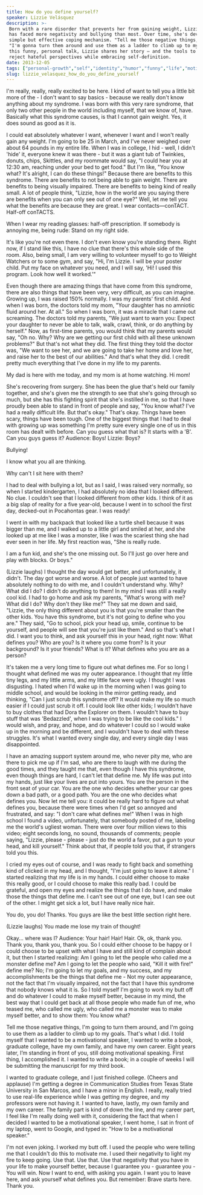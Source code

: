 ```yaml
---
title: How do you define yourself?
speaker: Lizzie Velásquez
description: >-
 Born with a rare disorder that prevents her from gaining weight, Lizzie Velasquez
 has faced more negativity and bullying than most. Over time, she's developed a
 simple but effective coping mechanism. "Tell me those negative things," she says.
 "I'm gonna turn them around and use them as a ladder to climb up to my goals." In
 this funny, personal talk, Lizzie shares her story – and the tools to help people
 reject hateful perspectives while embracing self-definition.
date: 2013-12-05
tags: ["personal-growth","self","identity","humor","funny","life","motivation","goalsetting"]
slug: lizzie_velasquez_how_do_you_define_yourself
---
```


I'm really, really, really excited to be here. I kind of want to tell you a little bit
more of the - I don't want to say basics - because we really don't know anything about my
syndrome. I was born with this very rare syndrome, that only two other people in the world
including myself, that we know of, have. Basically what this syndrome causes, is that I
cannot gain weight. Yes, it does sound as good as it is. 

I could eat absolutely whatever I want, whenever I want and I won't really gain any
weight. I'm going to be 25 in March, and I've never weighed over about 64 pounds in my
entire life. When I was in college, I hid - well, I didn't 'hide' it, everyone knew it was
there - but it was a giant tub of Twinkies, donuts, chips, Skittles, and my roommate would
say, "I could hear you at 12:30 am, reaching under your bed to get food." But I'm like,
"You know what? It's alright, I can do these things!" Because there are benefits to this
syndrome. There are benefits to not being able to gain weight. There are benefits to being
visually impaired. There are benefits to being kind of really small. A lot of people
think, "Lizzie, how in the world are you saying there are benefits when you can only see
out of one eye?" Well, let me tell you what the benefits are because they are great. I
wear contacts—conTACT. Half-off conTACTS.

When I wear my reading glasses: half-off prescription. If somebody is annoying me, being
rude: Stand on my right side. 

It's like you're not even there. I don't even know you're standing there. Right now, if I
stand like this, I have no clue that there's this whole side of the room. Also, being
small, I am very willing to volunteer myself to go to Weight Watchers or to some gym, and
say, "Hi, I'm Lizzie. I will be your poster child. Put my face on whatever you need, and I
will say, 'Hi! I used this program. Look how well it worked.'" 

Even though there are amazing things that have come from this syndrome, there are also
things that have been very, very difficult, as you can imagine. Growing up, I was raised
150% normally. I was my parents' first child. And when I was born, the doctors told my
mom, "Your daughter has no amniotic fluid around her. At all." So when I was born, it was
a miracle that I came out screaming. The doctors told my parents, "We just want to warn
you: Expect your daughter to never be able to talk, walk, crawl, think, or do anything by
herself." Now, as first-time parents, you would think that my parents would say, "Oh no.
Why? Why are we getting our first child with all these unknown problems?" But that's not
what they did. The first thing they told the doctor was, "We want to see her, and we are
going to take her home and love her, and raise her to the best of our abilities." And
that's what they did. I credit pretty much everything that I've done in my life to my
parents.

My dad is here with me today, and my mom is at home watching. Hi mom! 

She's recovering from surgery. She has been the glue that's held our family together, and
she's given me the strength to see that she's going through so much, but she has this
fighting spirit that she's instilled in me, so that I have proudly been able to stand in
front of people and say, "You know what? I've had a really difficult life. But that's
okay." That's okay. Things have been scary, things have been tough. One of the biggest
things that I had to deal with growing up was something I'm pretty sure every single one
of us in this room has dealt with before. Can you guess what that is? It starts with a
'B'. Can you guys guess it? Audience: Boys! Lizzie: Boys? 

Bullying! 

I know what you all are thinking. 

Why can't I sit here with them? 

I had to deal with bullying a lot, but as I said, I was raised very normally, so when I
started kindergarten, I had absolutely no idea that I looked different. No clue. I
couldn't see that I looked different from other kids. I think of it as a big slap of
reality for a five year-old, because I went in to school the first day, decked-out in
Pocahontas gear. I was ready! 

I went in with my backpack that looked like a turtle shell because it was bigger than me,
and I walked up to a little girl and smiled at her, and she looked up at me like I was a
monster, like I was the scariest thing she had ever seen in her life. My first reaction
was, "She is really rude. 

I am a fun kid, and she's the one missing out. So I'll just go over here and play with
blocks. Or boys." 

(Lizzie laughs) I thought the day would get better, and unfortunately, it didn't. The day
got worse and worse. A lot of people just wanted to have absolutely nothing to do with me,
and I couldn't understand why. Why? What did I do? I didn't do anything to them! In my
mind I was still a really cool kid. I had to go home and ask my parents, "What's wrong
with me? What did I do? Why don't they like me?" They sat me down and said, "Lizzie, the
only thing different about you is that you're smaller than the other kids. You have this
syndrome, but it's not going to define who you are." They said, "Go to school, pick your
head up, smile, continue to be yourself, and people will see that you're just like them."
And so that's what I did. I want you to think, and ask yourself this in your head, right
now: What defines you? Who are you? Is it where you come from? Is it your background? Is
it your friends? What is it? What defines who you are as a person?

It's taken me a very long time to figure out what defines me. For so long I thought what
defined me was my outer appearance. I thought that my little tiny legs, and my little
arms, and my little face were ugly. I thought I was disgusting. I hated when I'd wake up
in the morning when I was going to middle school, and would be looking in the mirror
getting ready, and thinking, "Can I just scrub this syndrome off? It would make my life so
much easier if I could just scrub it off. I could look like other kids; I wouldn't have to
buy clothes that had Dora the Explorer on them. I wouldn't have to buy stuff that was
'Bedazzled', when I was trying to be like the cool kids." I would wish, and pray, and
hope, and do whatever I could so I would wake up in the morning and be different, and I
wouldn't have to deal with these struggles. It's what I wanted every single day, and every
single day I was disappointed.

I have an amazing support system around me, who never pity me, who are there to pick me up
if I'm sad, who are there to laugh with me during the good times, and they taught me that,
even though I have this syndrome, even though things are hard, I can't let that define me.
My life was put into my hands, just like your lives are put into yours. You are the person
in the front seat of your car. You are the one who decides whether your car goes down a
bad path, or a good path. You are the one who decides what defines you. Now let me tell
you: it could be really hard to figure out what defines you, because there were times when
I'd get so annoyed and frustrated, and say: "I don't care what defines me!" When I was in
high school I found a video, unfortunately, that somebody posted of me, labeling me the
world's ugliest woman. There were over four million views to this video; eight seconds
long, no sound, thousands of comments; people saying, "Lizzie, please - please - just do
the world a favor, put a gun to your head, and kill yourself." Think about that, if people
told you that, if strangers told you this.

I cried my eyes out of course, and I was ready to fight back and something kind of clicked
in my head, and I thought, "I'm just going to leave it alone." I started realizing that my
life is in my hands. I could either choose to make this really good, or I could choose to
make this really bad. I could be grateful, and open my eyes and realize the things that I
do have, and make those the things that define me. I can't see out of one eye, but I can
see out of the other. I might get sick a lot, but I have really nice hair.

You do, you do! Thanks. You guys are like the best little section right here.

(Lizzie laughs) You made me lose my train of thought! 

Okay... where was I? Audience: Your hair! Hair! Hair. Ok, ok, thank you. Thank you, thank
you, thank you. So I could either choose to be happy or I could choose to be upset with
what I have and still kind of complain about it, but then I started realizing: Am I going
to let the people who called me a monster define me? Am I going to let the people who
said, "Kill it with fire!" define me? No; I'm going to let my goals, and my success, and
my accomplishments be the things that define me - Not my outer appearance, not the fact
that I'm visually impaired, not the fact that I have this syndrome that nobody knows what
it is. So I told myself I'm going to work my butt off and do whatever I could to make
myself better, because in my mind, the best way that I could get back at all those people
who made fun of me, who teased me, who called me ugly, who called me a monster was to make
myself better, and to show them: You know what?

Tell me those negative things, I'm going to turn them around, and I'm going to use them as
a ladder to climb up to my goals. That's what I did. I told myself that I wanted to be a
motivational speaker, I wanted to write a book, graduate college, have my own family, and
have my own career. Eight years later, I’m standing in front of you, still doing
motivational speaking. First thing, I accomplished it. I wanted to write a book; in a
couple of weeks I will be submitting the manuscript for my third book.

I wanted to graduate college, and I just finished college. (Cheers and applause) I'm
getting a degree in Communication Studies from Texas State University in San Marcos, and I
have a minor in English. I really, really tried to use real-life experience while I was
getting my degree, and my professors were not having it. I wanted to have, lastly, my own
family and my own career. The family part is kind of down the line, and my career part, I
feel like I'm really doing well with it, considering the fact that when I decided I wanted
to be a motivational speaker, I went home, I sat in front of my laptop, went to Google,
and typed in: "How to be a motivational speaker." 

I'm not even joking. I worked my butt off. I used the people who were telling me that I
couldn't do this to motivate me. I used their negativity to light my fire to keep going.
Use that. Use that. Use that negativity that you have in your life to make yourself
better, because I guarantee you - guarantee you - You will win. Now I want to end, with
asking you again. I want you to leave here, and ask yourself what defines you. But
remember: Brave starts here. Thank you. 

<!--
ad_duration=0
event="TEDxAustinWomen"
external_start_time=0
intro_duration=0
is_subtitle_required="False"
is_talk_featured="False"
language="en"
language_swap="False"
native_language="en"
number_of_related_talks=6
number_of_speakers=1
number_of_subtitled_videos=0
number_of_tags=8
number_of_talk_download_languages=19
number_of_talk_more_resources=0
number_of_talk_recommendations=0
number_of_talks_take_actions=0
post_ad_duration=0
published_timestamp="2018-07-03 14:25:53"
recording_date="2013-12-05"
speaker_description="Author, YouTuber"
speaker_is_published=0
speaker_name="Lizzie Velásquez"
talk_name="How do you define yourself?"
talks_tags=["personal-growth","self","identity","humor","funny","life","motivation","goalsetting"]
url_photo_talk="https://s3.amazonaws.com/talkstar-photos/uploads/00fcbf66-5c82-4dea-8fca-fc32bf576adc/lizzie.jpg"
url_webpage="https://www.ted.com/talks/lizzie_velasquez_how_do_you_define_yourself"
video_type_name="TEDx Talk"
-->